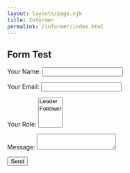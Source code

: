 ```yaml
---
layout: layouts/page.njk
title: Informer
permalink: /informer/index.html
---
```


## Form Test

<form class="sf-flow" name="contact" method="POST" data-netlify="true" action="/thanks/">
  <p>
    <label for="name">Your Name: </label><input type="text" name="name" id="name" />   
  </p>
  <p>
    <label for="email">Your Email: </label><input type="email" name="email" id="email" />
  </p>
  <p>
    <label for="role">Your Role: </label><select id="role" name="role[]" multiple>
      <option value="leader">Leader</option>
      <option value="follower">Follower</option>
    </select>
  </p>
  <p>
    <label for="message">Message: </label><textarea name="message" id="message"></textarea>
  </p>
  <p>
    <button class="button" type="submit">Send</button>
  </p>
</form>
